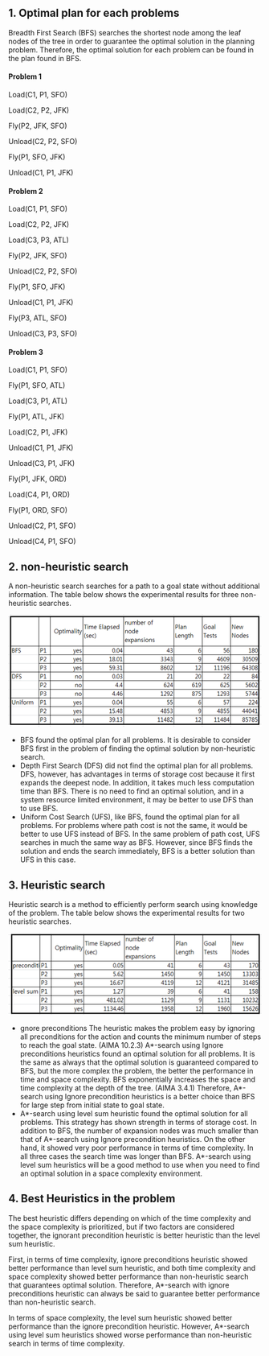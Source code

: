 

## 1. Optimal plan for each problems

Breadth First Search (BFS) searches the shortest node among the leaf nodes of the tree in order to guarantee the optimal solution in the planning problem. Therefore, the optimal solution for each problem can be found in the plan found in BFS.

#### Problem 1

Load(C1, P1, SFO)

Load(C2, P2, JFK)

Fly(P2, JFK, SFO)

Unload(C2, P2, SFO)

Fly(P1, SFO, JFK)

Unload(C1, P1, JFK)

#### Problem 2

Load(C1, P1, SFO)

Load(C2, P2, JFK)

Load(C3, P3, ATL)

Fly(P2, JFK, SFO)

Unload(C2, P2, SFO)

Fly(P1, SFO, JFK)

Unload(C1, P1, JFK)

Fly(P3, ATL, SFO)

Unload(C3, P3, SFO)

#### Problem 3

Load(C1, P1, SFO)

Fly(P1, SFO, ATL)

Load(C3, P1, ATL)

Fly(P1, ATL, JFK)

Load(C2, P1, JFK)

Unload(C1, P1, JFK)

Unload(C3, P1, JFK)

Fly(P1, JFK, ORD)

Load(C4, P1, ORD)

Fly(P1, ORD, SFO)

Unload(C2, P1, SFO)

Unload(C4, P1, SFO)

## 2. non-heuristic search 

A non-heuristic search searches for a path to a goal state without additional information. The table below shows the experimental results for three non-heuristic searches.

![Confusion Matrix](non-heuristic.PNG)

* BFS found the optimal plan for all problems. It is desirable to consider BFS first in the problem of finding the optimal solution by non-heuristic search.
* Depth First Search (DFS) did not find the optimal plan for all problems. DFS, however, has advantages in terms of storage cost because it first expands the deepest node. In addition, it takes much less computation time than BFS. There is no need to find an optimal solution, and in a system resource limited environment, it may be better to use DFS than to use BFS.
* Uniform Cost Search (UFS), like BFS, found the optimal plan for all problems. For problems where path cost is not the same, it would be better to use UFS instead of BFS. In the same problem of path cost, UFS searches in much the same way as BFS. However, since BFS finds the solution and ends the search immediately, BFS is a better solution than UFS in this case.

## 3. Heuristic search 

Heuristic search is a method to efficiently perform search using knowledge of the problem. The table below shows the experimental results for two heuristic searches.

![Confusion Matrix](heuristic.PNG)

* gnore preconditions The heuristic makes the problem easy by ignoring all preconditions for the action and counts the minimum number of steps to reach the goal state. (AIMA 10.2.3) A\*-search using Ignore preconditions heuristics found an optimal solution for all problems. It is the same as always that the optimal solution is guaranteed compared to BFS, but the more complex the problem, the better the performance in time and space complexity. BFS exponentially increases the space and time complexity at the depth of the tree. (AIMA 3.4.1) Therefore, A\*-search using Ignore precondition heuristics is a better choice than BFS for large step from initial state to goal state.
* A\*-search using level sum heuristic found the optimal solution for all problems. This strategy has shown strength in terms of storage cost. In addition to BFS, the number of expansion nodes was much smaller than that of A\*-search using Ignore precondition heuristics. On the other hand, it showed very poor performance in terms of time complexity. In all three cases the search time was longer than BFS. A\*-search using level sum heuristics will be a good method to use when you need to find an optimal solution in a space complexity environment.


## 4. Best Heuristics in the problem

The best heuristic differs depending on which of the time complexity and the space complexity is prioritized, but if two factors are considered together, the ignorant precondition heuristic is better heuristic than the level sum heuristic.

First, in terms of time complexity, ignore preconditions heuristic showed better performance than level sum heuristic, and both time complexity and space complexity showed better performance than non-heuristic search that guarantees optimal solution. Therefore, A\*-search with ignore preconditions heuristic can always be said to guarantee better performance than non-heuristic search.

In terms of space complexity, the level sum heuristic showed better performance than the ignore precondition heuristic. However, A\*-search using level sum heuristics showed worse performance than non-heuristic search in terms of time complexity.







